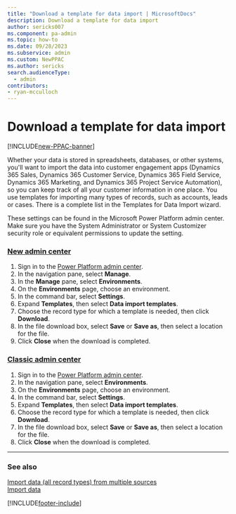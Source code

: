 ```yaml
---
title: "Download a template for data import | MicrosoftDocs"
description: Download a template for data import
author: sericks007
ms.component: pa-admin
ms.topic: how-to
ms.date: 09/28/2023
ms.subservice: admin
ms.custom: NewPPAC
ms.author: sericks
search.audienceType: 
  - admin
contributors:
- ryan-mcculloch 
---
```

# Download a template for data import

[!INCLUDE[new-PPAC-banner](~/includes/new-PPAC-banner.md)]

Whether your data is stored in spreadsheets, databases, or other systems, you'll want to import the data into customer engagement apps (Dynamics 365 Sales, Dynamics 365 Customer Service, Dynamics 365 Field Service, Dynamics 365 Marketing, and Dynamics 365 Project Service Automation), so you can keep track of all your customer information in one place. You use templates for importing many types of records, such as accounts, leads or cases. There is a complete list in the Templates for Data Import wizard.  

These settings can be found in the Microsoft Power Platform admin center. Make sure you have the System Administrator or System Customizer security role or equivalent permissions to update the setting.

### [New admin center](#tab/new)
1. Sign in to the [Power Platform admin center](https://admin.powerplatform.microsoft.com/).
1. In the navigation pane, select **Manage**.
1. In the **Manage** pane, select **Environments**.
1. On the **Environments** page, choose an environment.
1. In the command bar, select **Settings**. 
1. Expand **Templates**, then select **Data import templates**.
1. Choose the record type for which a template is needed, then click **Download**.
1. In the file download box, select **Save** or **Save as**, then select a location for the file.
1. Click **Close** when the download is completed.
   
### [Classic admin center](#tab/classic)
1. Sign in to the [Power Platform admin center](https://admin.powerplatform.microsoft.com/).
1. In the navigation pane, select **Environments**.
1. On the **Environments** page, choose an environment.
1. In the command bar, select **Settings**.  
1. Expand **Templates**, then select **Data import templates**.
1. Choose the record type for which a template is needed, then click **Download**.
1. In the file download box, select **Save** or **Save as**, then select a location for the file.
1. Click **Close** when the download is completed.
---
 
### See also  
[Import data (all record types) from multiple sources](import-data-all-record-types.md) <br />
[Import data](/powerapps/developer/common-data-service/import-data)
 


[!INCLUDE[footer-include](../includes/footer-banner.md)]

